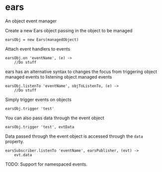 ears
====

An object event manager


Create a new Ears object passing in the object to be managed

    earsObj = new Ears(managedObject)

Attach event handlers to events

    earsObj.on 'eventName', (e) ->
        //Do stuff

ears has an alternative syntax to changes the focus from triggering object managed events to listening object managed events

    earsObj.listenTo 'eventName', objToListenTo, (e) ->
        //Do stuff

Simply trigger events on objects

    earsObj.trigger 'test'

You can also pass data through the event object

    earsObj.trigger 'test', evtData

Data passed through the event object is accessed through the `data` property.

    earsSubscriber.listenTo 'eventName', earsPublisher, (evt) ->
        evt.data

TODO: Support for namespaced events.
